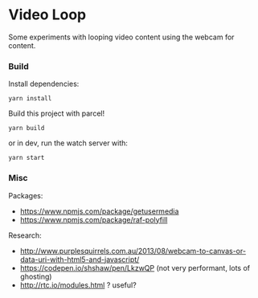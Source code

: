 # Video Loop

Some experiments with looping video content using the webcam for content.

### Build

Install dependencies:

```
yarn install
```

Build this project with parcel!

```
yarn build
```

or in dev, run the watch server with:

```
yarn start
```

### Misc

Packages:

- https://www.npmjs.com/package/getusermedia
- https://www.npmjs.com/package/raf-polyfill

Research:

- http://www.purplesquirrels.com.au/2013/08/webcam-to-canvas-or-data-uri-with-html5-and-javascript/
- https://codepen.io/shshaw/pen/LkzwQP (not very performant, lots of ghosting)
- http://rtc.io/modules.html ? useful?
